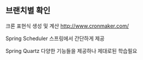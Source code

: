 ## 브랜치별 확인
크론 표현식 생성 및 계산
http://www.cronmaker.com/

Spring Scheduler
스프링에서 간단하게 제공

Spring Quartz
다양한 기능들을 제공하나 제대로된 학습필요